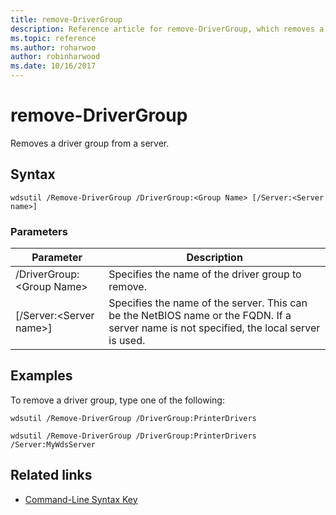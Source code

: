 ```yaml
---
title: remove-DriverGroup
description: Reference article for remove-DriverGroup, which removes a driver group from a server.
ms.topic: reference
ms.author: roharwoo
author: robinharwood
ms.date: 10/16/2017
---
```


# remove-DriverGroup

Removes a driver group from a server.

## Syntax

```
wdsutil /Remove-DriverGroup /DriverGroup:<Group Name> [/Server:<Server name>]
```

### Parameters

|Parameter|Description|
|---------|-----------|
|/DriverGroup:\<Group Name>|Specifies the name of the driver group to remove.|
|[/Server:\<Server name>]|Specifies the name of the server. This can be the NetBIOS name or the FQDN. If a server name is not specified, the local server is used.|

## Examples

To remove a driver group, type one of the following:
```
wdsutil /Remove-DriverGroup /DriverGroup:PrinterDrivers
```
```
wdsutil /Remove-DriverGroup /DriverGroup:PrinterDrivers /Server:MyWdsServer
```

## Related links

- [Command-Line Syntax Key](command-line-syntax-key.md)
